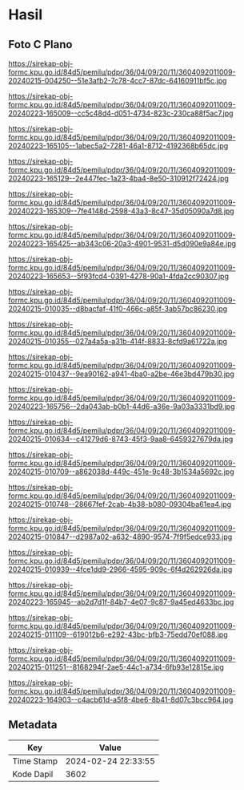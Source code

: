 # Hasil

## Foto C Plano

https://sirekap-obj-formc.kpu.go.id/84d5/pemilu/pdpr/36/04/09/20/11/3604092011009-20240215-004250--51e3afb2-7c78-4cc7-87dc-64160911bf5c.jpg

https://sirekap-obj-formc.kpu.go.id/84d5/pemilu/pdpr/36/04/09/20/11/3604092011009-20240223-165009--cc5c48d4-d051-4734-823c-230ca88f5ac7.jpg

https://sirekap-obj-formc.kpu.go.id/84d5/pemilu/pdpr/36/04/09/20/11/3604092011009-20240223-165105--1abec5a2-7281-46a1-8712-4192368b65dc.jpg

https://sirekap-obj-formc.kpu.go.id/84d5/pemilu/pdpr/36/04/09/20/11/3604092011009-20240223-165129--2e447fec-1a23-4ba4-8e50-310912f72424.jpg

https://sirekap-obj-formc.kpu.go.id/84d5/pemilu/pdpr/36/04/09/20/11/3604092011009-20240223-165309--7fe4148d-2598-43a3-8c47-35d05090a7d8.jpg

https://sirekap-obj-formc.kpu.go.id/84d5/pemilu/pdpr/36/04/09/20/11/3604092011009-20240223-165425--ab343c06-20a3-4901-9531-d5d090e9a84e.jpg

https://sirekap-obj-formc.kpu.go.id/84d5/pemilu/pdpr/36/04/09/20/11/3604092011009-20240223-165653--5f93fcd4-0391-4278-90a1-4fda2cc90307.jpg

https://sirekap-obj-formc.kpu.go.id/84d5/pemilu/pdpr/36/04/09/20/11/3604092011009-20240215-010035--d8bacfaf-41f0-466c-a85f-3ab57bc86230.jpg

https://sirekap-obj-formc.kpu.go.id/84d5/pemilu/pdpr/36/04/09/20/11/3604092011009-20240215-010355--027a4a5a-a31b-414f-8833-8cfd9a61722a.jpg

https://sirekap-obj-formc.kpu.go.id/84d5/pemilu/pdpr/36/04/09/20/11/3604092011009-20240215-010437--9ea90162-a941-4ba0-a2be-46e3bd479b30.jpg

https://sirekap-obj-formc.kpu.go.id/84d5/pemilu/pdpr/36/04/09/20/11/3604092011009-20240223-165756--2da043ab-b0b1-44d6-a36e-9a03a3331bd9.jpg

https://sirekap-obj-formc.kpu.go.id/84d5/pemilu/pdpr/36/04/09/20/11/3604092011009-20240215-010634--c41279d6-8743-45f3-9aa8-6459327679da.jpg

https://sirekap-obj-formc.kpu.go.id/84d5/pemilu/pdpr/36/04/09/20/11/3604092011009-20240215-010709--a862038d-449c-451e-9c48-3b1534a5692c.jpg

https://sirekap-obj-formc.kpu.go.id/84d5/pemilu/pdpr/36/04/09/20/11/3604092011009-20240215-010748--28667fef-2cab-4b38-b080-09304ba61ea4.jpg

https://sirekap-obj-formc.kpu.go.id/84d5/pemilu/pdpr/36/04/09/20/11/3604092011009-20240215-010847--d2987a02-a632-4890-9574-7f9f5edce933.jpg

https://sirekap-obj-formc.kpu.go.id/84d5/pemilu/pdpr/36/04/09/20/11/3604092011009-20240215-010939--4fce1dd9-2966-4595-909c-6f4d262926da.jpg

https://sirekap-obj-formc.kpu.go.id/84d5/pemilu/pdpr/36/04/09/20/11/3604092011009-20240223-165945--ab2d7d1f-84b7-4e07-9c87-9a45ed4633bc.jpg

https://sirekap-obj-formc.kpu.go.id/84d5/pemilu/pdpr/36/04/09/20/11/3604092011009-20240215-011109--619012b6-e292-43bc-bfb3-75edd70ef088.jpg

https://sirekap-obj-formc.kpu.go.id/84d5/pemilu/pdpr/36/04/09/20/11/3604092011009-20240215-011251--8168294f-2ae5-44c1-a734-6fb93e12815e.jpg

https://sirekap-obj-formc.kpu.go.id/84d5/pemilu/pdpr/36/04/09/20/11/3604092011009-20240223-164903--c4acb61d-a5f8-4be6-8b41-8d07c3bcc964.jpg


## Metadata

| Key        | Value               |
| ---------- | ------------------- |
| Time Stamp | 2024-02-24 22:33:55 |
| Kode Dapil | 3602                |




